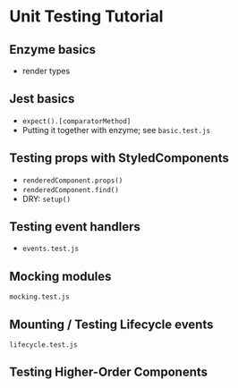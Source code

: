 # Unit Testing Tutorial

## Enzyme basics
* render types

## Jest basics
* `expect().[comparatorMethod]`
* Putting it together with enzyme; see `basic.test.js`

## Testing props with StyledComponents
* `renderedComponent.props()`
* `renderedComponent.find()`
* DRY: `setup()`

## Testing event handlers
* `events.test.js`

## Mocking modules
`mocking.test.js`

## Mounting / Testing Lifecycle events
`lifecycle.test.js`

## Testing Higher-Order Components
